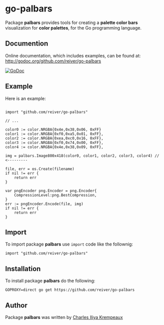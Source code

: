 # go-palbars

Package **palbars** provides tools for creating a **palette color bars** visualization for **color palettes**, for the Go programming language.

## Documention

Online documentation, which includes examples, can be found at: http://godoc.org/github.com/reiver/go-palbars

[![GoDoc](https://godoc.org/github.com/reiver/go-palbars?status.svg)](https://godoc.org/github.com/reiver/go-palbars)

## Example

Here is an example:

```golang

import "github.com/reiver/go-palbars"

// ...

color0 := color.NRGBA{0x4e,0x38,0x06, 0xFF}
color1 := color.NRGBA{0xf0,0xa5,0x01, 0xFF},
color2 := color.NRGBA{0xea,0xc0,0x16, 0xFF},
color3 := color.NRGBA{0xf0,0x74,0x00, 0xFF},
color4 := color.NRGBA{0x4e,0x38,0x09, 0xFF},

img = palbars.Image800x418(color0, color1, color2, color3, color4) // <---------

file, err = os.Create(filename)
if nil != err {
	return err
}

var pngEncoder png.Encoder = png.Encoder{
	CompressionLevel:png.BestCompression,
}
err := pngEncoder.Encode(file, img)
if nil != err {
	return err
}
```

## Import

To import package **palbars** use `import` code like the follownig:
```
import "github.com/reiver/go-palbars"
```

## Installation

To install package **palbars** do the following:
```
GOPROXY=direct go get https://github.com/reiver/go-palbars
```

## Author

Package **palbars** was written by [Charles Iliya Krempeaux](http://changelog.ca)
